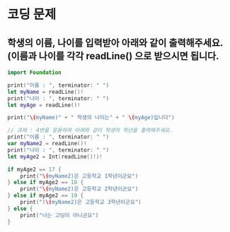 코딩 문제 
=== 

학생의 이름, 나이를 입력받아 아래와 같이 출력해주세요. (이름과 나이를 각각 readLine() 으로 받으시면 됩니다.
---



```swift
import Foundation

print("이름 : ", terminator: " ")
let myName = readLine()!
print("나이 : ", terminator: " ")
let myAge = readLine()!

print("\(myName)" + " 학생의 나이는" + " \(myAge)입니다")

// 과제 : 4번을 응용하여 아래와 같이 학생의 학년을 출력해주세요.
print("이름 : ", terminator: " ")
var myName2 = readLine()!
print("나이 : ", terminator: " ")
let myAge2 = Int(readLine()!)!

if myAge2 == 17 {
    print("\(myName2)은 고등학교 1학년이군요")
} else if myAge2 == 18 {
    print("\(myName2)은 고등학교 2학년이군요")
} else if myAge2 == 19 {
    print("(\(myName2)은 고등학교 3학년이군요")
} else {
    print("너는 고딩이 아니군요")
}
```









